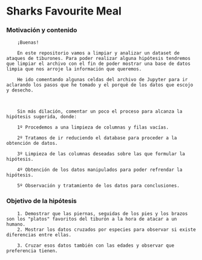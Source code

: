 

# Sharks Favourite Meal


        


 ### Motivación y contenido  
       
        ¡Buenas!
        
        En este repositorio vamos a limpiar y analizar un dataset de ataques de tiburones. Para poder realizar alguna hipótesis tendremos que limpiar el archivo con el fin de poder mostrar una base de datos limpia que nos arroje la información que queremos.
        
        He ido comentando algunas celdas del archivo de Jupyter para ir aclarando los pasos que he tomado y el porqué de los datos que escojo y desecho.
        
        
        
        Sin más dilación, comentar un poco el proceso para alcanza la hipótesis sugerida, donde:
        
        1º Procedemos a una limpieza de columnas y filas vacías.
        
        2º Tratamos de ir reduciendo el database para proceder a la obtención de datos.
        
        3º Limpieza de las columnas deseadas sobre las que formular la hipótesis.
        
        4º Obtención de los datos manipulados para poder refrendar la hipótesis.
        
        5º Observación y tratamiento de los datos para conclusiones.
        
        
        
  ### Objetivo de la hipótesis


        1. Demostrar que las piernas, seguidas de los pies y los brazos son los "platos" favoritos del tiburón a la hora de atacar a un humano.
        2. Mostrar los datos cruzados por especies para observar si existe diferencias entre ellas.
        
        3. Cruzar esos datos también con las edades y observar que preferencia tienen.
        
        



